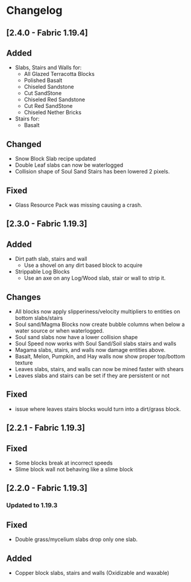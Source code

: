 # Changelog

## [2.4.0 - Fabric 1.19.4]

## Added
- Slabs, Stairs and Walls for:
  - All Glazed Terracotta Blocks
  - Polished Basalt
  - Chiseled Sandstone
  - Cut SandStone
  - Chiseled Red Sandstone
  - Cut Red SandStone
  - Chiseled Nether Bricks
- Stairs for:
  - Basalt

## Changed
- Snow Block Slab recipe updated
- Double Leaf slabs can now be waterlogged
- Collision shape of Soul Sand Stairs has been lowered 2 pixels.

## Fixed
- Glass Resource Pack was missing causing a crash.

## [2.3.0 - Fabric 1.19.3]

## Added

- Dirt path slab, stairs and wall
  - Use a shovel on any dirt based block to acquire
- Strippable Log Blocks
  - Use an axe on any Log/Wood slab, stair or wall to strip it.

## Changes

- All blocks now apply slipperiness/velocity multipliers to entities on bottom slabs/stairs
- Soul sand/Magma Blocks now create bubble columns when below a water source or when waterlogged.
- Soul sand slabs now have a lower collision shape
- Soul Speed now works with Soul Sand/Soil slabs stairs and walls
- Magama slabs, stairs, and walls now damage entities above.
- Basalt, Melon, Pumpkin, and Hay walls now show proper top/bottom texture
- Leaves slabs, stairs, and walls can now be mined faster with shears
- Leaves slabs and stairs can be set if they are persistent or not

## Fixed

- issue where leaves stairs blocks would turn into a dirt/grass block.

## [2.2.1 - Fabric 1.19.3]

## Fixed

- Some blocks break at incorrect speeds
- Slime block wall not behaving like a slime block

## [2.2.0 - Fabric 1.19.3]

### Updated to 1.19.3

## Fixed

- Double grass/mycelium slabs drop only one slab.

## Added

- Copper block slabs, stairs and walls (Oxidizable and waxable)